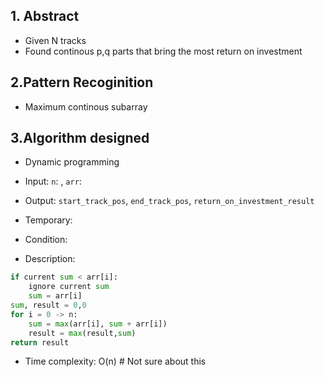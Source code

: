 ## 1. Abstract
- Given N tracks  
- Found continous p,q parts that bring the most return on investment
## 2.Pattern Recoginition
- Maximum continous subarray
## 3.Algorithm designed
- Dynamic programming
- Input: `n`: , `arr`: 
- Output: `start_track_pos`, `end_track_pos`, `return_on_investment_result`
- Temporary: 
- Condition: 
    
- Description:
```python
if current sum < arr[i]:
    ignore current sum
    sum = arr[i]
sum, result = 0,0
for i = 0 -> n: 
    sum = max(arr[i], sum + arr[i])
    result = max(result,sum) 
return result
```
- Time complexity: O(n) # Not sure about this
